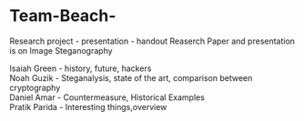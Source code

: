 # Team-Beach-
Research project - presentation - handout
Reaserch Paper and presentation is on Image Steganography

Isaiah Green -  history, future, hackers<br>
Noah Guzik - Steganalysis, state of the art, comparison between cryptography<br>
Daniel Amar - Countermeasure, Historical Examples<br>
Pratik Parida - Interesting things,overview
